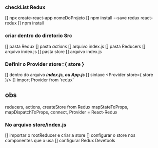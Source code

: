 ###  checkList Redux
[] npx create-react-app  nomeDoProjeto
[] npm install --save redux react-redux
[] npm install

### criar dentro do diretorio Src
[] pasta Redux
  [] pasta _actions_
    [] arquivo index.js
  [] pasta Reducers
    [] arquivo index.js
  [] pasta store
    [] arquivo index.js

### Definir o Provider store={ store }
  [] dentro do arquivo ***index.js, ou App.js***
  [] sintaxe  <Provider store={ store }/>
  [] import Provider from 'redux'

## obs
reducers, actions, createStore  from Redux
mapStateToProps, mapDispatchToProps, connect, Provider = React-Redux

### No arquivo store/index.js
[] importar o rootReducer e criar a store
[] configurar o store nos componentes que o usa
[] configurar Redux Devetools